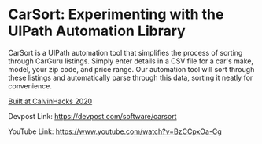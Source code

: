 # CarSort: Experimenting with the UIPath Automation Library

CarSort is a UIPath automation tool that simplifies the process of sorting through CarGuru listings. Simply enter details in a CSV file for a car's make, model, your zip code, and price range. Our automation tool will sort through these listings and automatically parse through this data, sorting it neatly for convenience.

[Built at CalvinHacks 2020](https://www.calvinhacks.com/)

Devpost Link: https://devpost.com/software/carsort

YouTube Link: https://www.youtube.com/watch?v=BzCCpxOa-Cg

